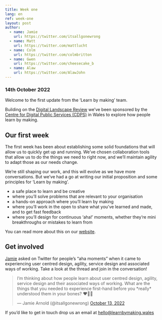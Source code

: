```yaml
---
title: Week one
lang: en
ref: week-one
layout: post
author:
  - name: Jamie
    url: https://twitter.com/itsallgonewrong
  - name: Matt
    url: https://twitter.com/mattlucht
  - name: Colm
    url: https://twitter.com/colmbritton
  - name: Gwen
    url: https://twitter.com/cheesecake_b
  - name: Alaw
    url: https://twitter.com/AlawJohn
---
```


### 14th October 2022

Welcome to the first update from the ‘Learn by making’ team.

Building on the [Digital Landscape Review](https://digitalpublicservices.gov.wales/our-work/completed-projects/digital-landscape-review/) we’ve been sponsored by the [Centre for Digital Public Services (CDPS)](https://digitalpublicservices.gov.wales/) in Wales to explore how people learn by making.

## Our first week

The first week has been about establishing some solid foundations that will allow us to quickly get up and running. We’ve chosen collaboration tools that allow us to do the things we need to right now, and we’ll maintain agility to adapt those as our needs change.

We’re still shaping our work, and this will evolve as we have more conversations. But we’ve had a go at writing our initial proposition and some principles for ‘Learn by making’.

* a safe place to learn and be creative
* where you’ll solve problems that are relevant to your organisation
* a hands-on approach where you’ll learn by making
* where you’ll work in the open to share what you’ve learned and made, and to get fast feedback
* where you’ll design for continuous ‘aha!’ moments, whether they’re mini breakthroughs or mistakes to learn from

You can read more about this on our [website](https://learnbymaking.wales).

## Get involved

[Jamie](https://twitter.com/itsallgonewrong) asked on Twitter for people’s “aha moments” when it came to experiencing user centred design, agility, service design and associated ways of working. Take a look at the thread and join in the conversation!   

<blockquote class="twitter-tweet"><p lang="en" dir="ltr">I’m thinking about how people learn about user centred design, agility, service design and their associated ways of working. What are the things that you needed to experience first-hand before you *really* understood them in your bones? ❤️🦴🙏</p>&mdash; Jamie Arnold (@itsallgonewrong) <a href="https://twitter.com/itsallgonewrong/status/1580493265769402371?ref_src=twsrc%5Etfw">October 13, 2022</a></blockquote> <script async src="https://platform.twitter.com/widgets.js" charset="utf-8"></script>

If you’d like to get in touch drop us an email at [hello@learnbymaking.wales](mailto:hello@learnbymaking.wales)
